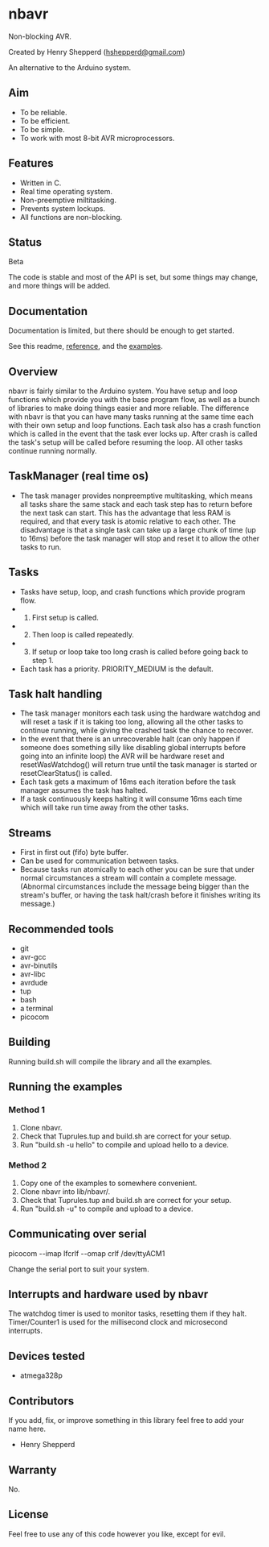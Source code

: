 # nbavr

Non-blocking AVR.

Created by Henry Shepperd (hshepperd@gmail.com)

An alternative to the Arduino system.

## Aim
* To be reliable.
* To be efficient.
* To be simple.
* To work with most 8-bit AVR microprocessors.

## Features
* Written in C.
* Real time operating system.
* Non-preemptive miltitasking.
* Prevents system lockups.
* All functions are non-blocking.

## Status
Beta

The code is stable and most of the API is set, but some things may change, and more things will be added.

## Documentation
Documentation is limited, but there should be enough to get started.

See this readme, [reference](reference.md), and the [examples](examples/).

## Overview
nbavr is fairly similar to the Arduino system. You have setup and loop functions which provide you with the base program flow, as well as a bunch of libraries to make doing things easier and more reliable. The difference with nbavr is that you can have many tasks running at the same time each with their own setup and loop functions. Each task also has a crash function which is called in the event that the task ever locks up. After crash is called the task's setup will be called before resuming the loop. All other tasks continue running normally.

## TaskManager (real time os)
* The task manager provides nonpreemptive multitasking, which means all tasks share the same stack and each task step has to return before the next task can start. This has the advantage that less RAM is required, and that every task is atomic relative to each other. The disadvantage is that a single task can take up a large chunk of time (up to 16ms) before the task manager will stop and reset it to allow the other tasks to run.

## Tasks
* Tasks have setup, loop, and crash functions which provide program flow.
* 1. First setup is called.
* 2. Then loop is called repeatedly.
* 3. If setup or loop take too long crash is called before going back to step 1.
* Each task has a priority. PRIORITY_MEDIUM is the default.

## Task halt handling
* The task manager monitors each task using the hardware watchdog and will reset a task if it is taking too long, allowing all the other tasks to continue running, while giving the crashed task the chance to recover.
* In the event that there is an unrecoverable halt (can only happen if someone does something silly like disabling global interrupts before going into an infinite loop) the AVR will be hardware reset and resetWasWatchdog() will return true until the task manager is started or resetClearStatus() is called.
* Each task gets a maximum of 16ms each iteration before the task manager assumes the task has halted.
* If a task continuously keeps halting it will consume 16ms each time which will take run time away from the other tasks.

## Streams
* First in first out (fifo) byte buffer.
* Can be used for communication between tasks.
* Because tasks run atomically to each other you can be sure that under normal circumstances a stream will contain a complete message. (Abnormal circumstances include the message being bigger than the stream's buffer, or having the task halt/crash before it finishes writing its message.)

## Recommended tools
* git
* avr-gcc
* avr-binutils
* avr-libc
* avrdude
* tup
* bash
* a terminal
* picocom

## Building
Running build.sh will compile the library and all the examples.

## Running the examples

### Method 1
1. Clone nbavr.
2. Check that Tuprules.tup and build.sh are correct for your setup.
3. Run "build.sh -u hello" to compile and upload hello to a device.

### Method 2
1. Copy one of the examples to somewhere convenient.
2. Clone nbavr into lib/nbavr/.
3. Check that Tuprules.tup and build.sh are correct for your setup.
4. Run "build.sh -u" to compile and upload to a device.

## Communicating over serial
picocom --imap lfcrlf --omap crlf /dev/ttyACM1

Change the serial port to suit your system.

## Interrupts and hardware used by nbavr
The watchdog timer is used to monitor tasks, resetting them if they halt.
Timer/Counter1 is used for the millisecond clock and microsecond interrupts.

## Devices tested
* atmega328p

## Contributors
If you add, fix, or improve something in this library feel free to add your name here.
* Henry Shepperd

## Warranty
No.

## License
Feel free to use any of this code however you like, except for evil.
